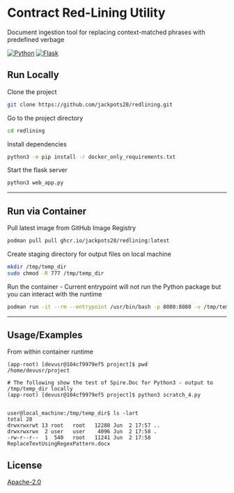 
# Contract Red-Lining Utility
Document ingestion tool for replacing context-matched phrases with predefined verbage

[![Python](https://img.shields.io/badge/python-3670A0?style=for-the-badge&logo=python&logoColor=ffdd54)](https://www.python.org/)
[![Flask](https://img.shields.io/badge/Flask-000000?style=for-the-badge&logo=flask&logoColor=white)](https://flask.palletsprojects.com/en/3.0.x/)
## Run Locally

Clone the project
```bash
git clone https://github.com/jackpots28/redlining.git
```

Go to the project directory
```bash
cd redlining
```

Install dependencies
```bash
python3 -m pip install -r docker_only_requirements.txt
```

Start the flask server
```bash
python3 web_app.py
```

---

## Run via Container

Pull latest image from GitHub Image Registry
```bash
podman pull pull ghcr.io/jackpots28/redlining:latest
```

Create staging directory for output files on local machine
```bash
mkdir /tmp/temp_dir
sudo chmod -R 777 /tmp/temp_dir
```

Run the container - Current entrypoint will not run the Python package but you can interact with the runtime
```bash
podman run -it --rm --entrypoint /usr/bin/bash -p 8080:8080 -v /tmp/temp_dir:/home/devusr/project/output_files ghcr.io/jackpots28/redlining:latest
```

---

## Usage/Examples

From within container runtime
```
(app-root) [devusr@104cf9979ef5 project]$ pwd
/home/devusr/project

# The following show the test of Spire.Doc for Python3 - output to /tmp/temp_dir locally
(app-root) [devusr@104cf9979ef5 project]$ python3 scratch_4.py


user@local_machine:/tmp/temp_dir$ ls -lart
total 28
drwxrwxrwt 13 root   root   12288 Jun  2 17:57 ..
drwxrwxrwx  2 user   user    4096 Jun  2 17:58 .
-rw-r--r--  1  540   root   11241 Jun  2 17:58 ReplaceTextUsingRegexPattern.docx

```


## License

[Apache-2.0](https://choosealicense.com/licenses/apache-2.0/)

